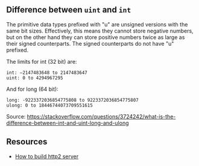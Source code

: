 ## Difference between `uint` and `int`

The primitive data types prefixed with "u" are unsigned versions with the same bit sizes. Effectively, this means they cannot store negative numbers, but on the other hand they can store positive numbers twice as large as their signed counterparts. The signed counterparts do not have "u" prefixed.

The limits for int (32 bit) are:

```
int: –2147483648 to 2147483647
uint: 0 to 4294967295
```
And for long (64 bit):

```
long: -9223372036854775808 to 9223372036854775807
ulong: 0 to 18446744073709551615
```

Source: https://stackoverflow.com/questions/3724242/what-is-the-difference-between-int-and-uint-long-and-ulong


## Resources
- [How to build http2 server](https://posener.github.io/http2/)
